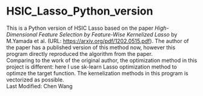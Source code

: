 # HSIC_Lasso_Python_version <br />
This is a Python version of HSIC Lasso based on the paper *High-Dimensional Feature Selection by Feature-Wise Kernelized Lasso* by M.Yamada et al. (URL: https://arxiv.org/pdf/1202.0515.pdf). The author of the paper has a published version of this method now, however this program directly reproduced the algorithm from the paper. <br />
Comparing to the work of the original author, the optimization method in this project is different: here I use sk-learn Lasso optimization method to optimze the target function. The kernelization methods in this program is vectorized as possible. <br />
Last Modified: Chen Wang
